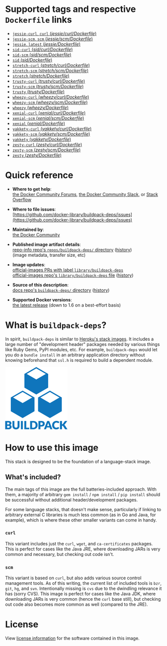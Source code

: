 <!--

********************************************************************************

WARNING:

    DO NOT EDIT "buildpack-deps/README.md"

    IT IS AUTO-GENERATED

    (from the other files in "buildpack-deps/" combined with a set of templates)

********************************************************************************

-->

# Supported tags and respective `Dockerfile` links

-	[`jessie-curl`, `curl` (*jessie/curl/Dockerfile*)](https://github.com/docker-library/buildpack-deps/blob/a0a59c61102e8b079d568db69368fb89421f75f2/jessie/curl/Dockerfile)
-	[`jessie-scm`, `scm` (*jessie/scm/Dockerfile*)](https://github.com/docker-library/buildpack-deps/blob/1845b3f918f69b4c97912b0d4d68a5658458e84f/jessie/scm/Dockerfile)
-	[`jessie`, `latest` (*jessie/Dockerfile*)](https://github.com/docker-library/buildpack-deps/blob/587934fb063d770d0611e94b57c9dd7a38edf928/jessie/Dockerfile)
-	[`sid-curl` (*sid/curl/Dockerfile*)](https://github.com/docker-library/buildpack-deps/blob/a0a59c61102e8b079d568db69368fb89421f75f2/sid/curl/Dockerfile)
-	[`sid-scm` (*sid/scm/Dockerfile*)](https://github.com/docker-library/buildpack-deps/blob/1845b3f918f69b4c97912b0d4d68a5658458e84f/sid/scm/Dockerfile)
-	[`sid` (*sid/Dockerfile*)](https://github.com/docker-library/buildpack-deps/blob/587934fb063d770d0611e94b57c9dd7a38edf928/sid/Dockerfile)
-	[`stretch-curl` (*stretch/curl/Dockerfile*)](https://github.com/docker-library/buildpack-deps/blob/c7478e564dd5dc063cdb0231764379a6916fe525/stretch/curl/Dockerfile)
-	[`stretch-scm` (*stretch/scm/Dockerfile*)](https://github.com/docker-library/buildpack-deps/blob/1845b3f918f69b4c97912b0d4d68a5658458e84f/stretch/scm/Dockerfile)
-	[`stretch` (*stretch/Dockerfile*)](https://github.com/docker-library/buildpack-deps/blob/587934fb063d770d0611e94b57c9dd7a38edf928/stretch/Dockerfile)
-	[`trusty-curl` (*trusty/curl/Dockerfile*)](https://github.com/docker-library/buildpack-deps/blob/af914a5bde2a749884177393c8140384048dc5f9/trusty/curl/Dockerfile)
-	[`trusty-scm` (*trusty/scm/Dockerfile*)](https://github.com/docker-library/buildpack-deps/blob/1845b3f918f69b4c97912b0d4d68a5658458e84f/trusty/scm/Dockerfile)
-	[`trusty` (*trusty/Dockerfile*)](https://github.com/docker-library/buildpack-deps/blob/587934fb063d770d0611e94b57c9dd7a38edf928/trusty/Dockerfile)
-	[`wheezy-curl` (*wheezy/curl/Dockerfile*)](https://github.com/docker-library/buildpack-deps/blob/a0a59c61102e8b079d568db69368fb89421f75f2/wheezy/curl/Dockerfile)
-	[`wheezy-scm` (*wheezy/scm/Dockerfile*)](https://github.com/docker-library/buildpack-deps/blob/1845b3f918f69b4c97912b0d4d68a5658458e84f/wheezy/scm/Dockerfile)
-	[`wheezy` (*wheezy/Dockerfile*)](https://github.com/docker-library/buildpack-deps/blob/587934fb063d770d0611e94b57c9dd7a38edf928/wheezy/Dockerfile)
-	[`xenial-curl` (*xenial/curl/Dockerfile*)](https://github.com/docker-library/buildpack-deps/blob/2da658b9a1b91fa61d63ffad2ea52685cac6c702/xenial/curl/Dockerfile)
-	[`xenial-scm` (*xenial/scm/Dockerfile*)](https://github.com/docker-library/buildpack-deps/blob/2da658b9a1b91fa61d63ffad2ea52685cac6c702/xenial/scm/Dockerfile)
-	[`xenial` (*xenial/Dockerfile*)](https://github.com/docker-library/buildpack-deps/blob/587934fb063d770d0611e94b57c9dd7a38edf928/xenial/Dockerfile)
-	[`yakkety-curl` (*yakkety/curl/Dockerfile*)](https://github.com/docker-library/buildpack-deps/blob/a94a81caf4d56853baade2cdd794dbe0c93396b2/yakkety/curl/Dockerfile)
-	[`yakkety-scm` (*yakkety/scm/Dockerfile*)](https://github.com/docker-library/buildpack-deps/blob/a94a81caf4d56853baade2cdd794dbe0c93396b2/yakkety/scm/Dockerfile)
-	[`yakkety` (*yakkety/Dockerfile*)](https://github.com/docker-library/buildpack-deps/blob/587934fb063d770d0611e94b57c9dd7a38edf928/yakkety/Dockerfile)
-	[`zesty-curl` (*zesty/curl/Dockerfile*)](https://github.com/docker-library/buildpack-deps/blob/9aa327dcc582d5384affbc5a19672e3077489e97/zesty/curl/Dockerfile)
-	[`zesty-scm` (*zesty/scm/Dockerfile*)](https://github.com/docker-library/buildpack-deps/blob/9aa327dcc582d5384affbc5a19672e3077489e97/zesty/scm/Dockerfile)
-	[`zesty` (*zesty/Dockerfile*)](https://github.com/docker-library/buildpack-deps/blob/587934fb063d770d0611e94b57c9dd7a38edf928/zesty/Dockerfile)

# Quick reference

-	**Where to get help**:  
	[the Docker Community Forums](https://forums.docker.com/), [the Docker Community Slack](https://blog.docker.com/2016/11/introducing-docker-community-directory-docker-community-slack/), or [Stack Overflow](https://stackoverflow.com/search?tab=newest&q=docker)

-	**Where to file issues**:  
	[https://github.com/docker-library/buildpack-deps/issues](https://github.com/docker-library/buildpack-deps/issues)

-	**Maintained by**:  
	[the Docker Community](https://github.com/docker-library/buildpack-deps)

-	**Published image artifact details**:  
	[repo-info repo's `repos/buildpack-deps/` directory](https://github.com/docker-library/repo-info/blob/master/repos/buildpack-deps) ([history](https://github.com/docker-library/repo-info/commits/master/repos/buildpack-deps))  
	(image metadata, transfer size, etc)

-	**Image updates**:  
	[official-images PRs with label `library/buildpack-deps`](https://github.com/docker-library/official-images/pulls?q=label%3Alibrary%2Fbuildpack-deps)  
	[official-images repo's `library/buildpack-deps` file](https://github.com/docker-library/official-images/blob/master/library/buildpack-deps) ([history](https://github.com/docker-library/official-images/commits/master/library/buildpack-deps))

-	**Source of this description**:  
	[docs repo's `buildpack-deps/` directory](https://github.com/docker-library/docs/tree/master/buildpack-deps) ([history](https://github.com/docker-library/docs/commits/master/buildpack-deps))

-	**Supported Docker versions**:  
	[the latest release](https://github.com/docker/docker/releases/latest) (down to 1.6 on a best-effort basis)

# What is `buildpack-deps`?

In spirit, `buildpack-deps` is similar to [Heroku's stack images](https://github.com/heroku/stack-images/blob/master/bin/cedar.sh). It includes a large number of "development header" packages needed by various things like Ruby Gems, PyPI modules, etc. For example, `buildpack-deps` would let you do a `bundle install` in an arbitrary application directory without knowing beforehand that `ssl.h` is required to build a dependent module.

![logo](https://raw.githubusercontent.com/docker-library/docs/01c12653951b2fe592c1f93a13b4e289ada0e3a1/buildpack-deps/logo.png)

# How to use this image

This stack is designed to be the foundation of a language-stack image.

## What's included?

The main tags of this image are the full batteries-included approach. With them, a majority of arbitrary `gem install` / `npm install` / `pip install` should be successful without additional header/development packages.

For some language stacks, that doesn't make sense, particularly if linking to arbitrary external C libraries is much less common (as in Go and Java, for example), which is where these other smaller variants can come in handy.

### `curl`

This variant includes just the `curl`, `wget`, and `ca-certificates` packages. This is perfect for cases like the Java JRE, where downloading JARs is very common and necessary, but checking out code isn't.

### `scm`

This variant is based on `curl`, but also adds various source control management tools. As of this writing, the current list of included tools is `bzr`, `git`, `hg`, and `svn`. Intentionally missing is `cvs` due to the dwindling relevance it has (sorry CVS). This image is perfect for cases like the Java JDK, where downloading JARs is very common (hence the `curl` base still), but checking out code also becomes more common as well (compared to the JRE).

# License

View [license information](https://www.debian.org/social_contract#guidelines) for the software contained in this image.

